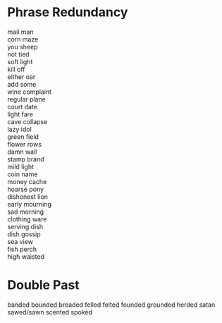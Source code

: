# Phrase Redundancy

mail man  
corn maze  
you sheep  
not tied  
soft light  
kill off  
either oar  
add some  
wine complaint  
regular plane  
court date  
light fare  
cave collapse  
lazy idol  
green field  
flower rows  
damn wall  
stamp brand  
mild light  
coin name  
money cache  
hoarse pony  
dishonest lion  
early mourning  
sad morning  
clothing ware  
serving dish  
dish gossip  
sea view  
fish perch  
high waisted  

# Double Past

banded
bounded
breaded
felled
felted
founded
grounded
herded
satan
sawed/sawn
scented
spoked
